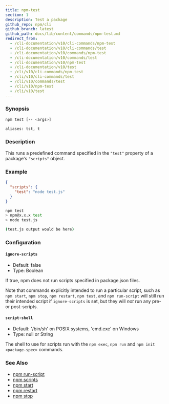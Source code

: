 ```yaml
---
title: npm-test
section: 1
description: Test a package
github_repo: npm/cli
github_branch: latest
github_path: docs/lib/content/commands/npm-test.md
redirect_from:
  - /cli-documentation/v10/cli-commands/npm-test
  - /cli-documentation/v10/cli-commands/test
  - /cli-documentation/v10/commands/npm-test
  - /cli-documentation/v10/commands/test
  - /cli-documentation/v10/npm-test
  - /cli-documentation/v10/test
  - /cli/v10/cli-commands/npm-test
  - /cli/v10/cli-commands/test
  - /cli/v10/commands/test
  - /cli/v10/npm-test
  - /cli/v10/test
---
```


### Synopsis

```bash
npm test [-- <args>]

aliases: tst, t
```

### Description

This runs a predefined command specified in the `"test"` property of
a package's `"scripts"` object.

### Example

```json
{
  "scripts": {
    "test": "node test.js"
  }
}
```

```bash
npm test
> npm@x.x.x test
> node test.js

(test.js output would be here)
```

### Configuration

#### `ignore-scripts`

* Default: false
* Type: Boolean

If true, npm does not run scripts specified in package.json files.

Note that commands explicitly intended to run a particular script, such as
`npm start`, `npm stop`, `npm restart`, `npm test`, and `npm run-script`
will still run their intended script if `ignore-scripts` is set, but they
will *not* run any pre- or post-scripts.



#### `script-shell`

* Default: '/bin/sh' on POSIX systems, 'cmd.exe' on Windows
* Type: null or String

The shell to use for scripts run with the `npm exec`, `npm run` and `npm
init <package-spec>` commands.



### See Also

* [npm run-script](/cli/v10/commands/npm-run-script)
* [npm scripts](/cli/v10/using-npm/scripts)
* [npm start](/cli/v10/commands/npm-start)
* [npm restart](/cli/v10/commands/npm-restart)
* [npm stop](/cli/v10/commands/npm-stop)
